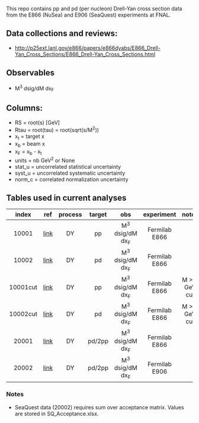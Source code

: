 This repo contains pp and pd (per nucleon) Drell-Yan cross section data from the E866 (NuSea) and E906 (SeaQuest) experiments at FNAL.

## Data collections and reviews:
* http://p25ext.lanl.gov/e866/papers/e866dyabs/E866_Drell-Yan_Cross_Sections/E866_Drell-Yan_Cross_Sections.html

## Observables

* M<sup>3</sup> dsig/dM dx<sub>F</sub>

## Columns:

- RS            = root(s) [GeV]
- Rtau          = root(tau) = root(sqrt(s/M<sup>2</sup>))
- x<sub>t</sub> = target x
- x<sub>b</sub> = beam x
- x<sub>F</sub> = x<sub>b</sub> - x<sub>t</sub>
- units         = nb GeV<sup>2</sup> or None 
- stat_u        = uncorrelated statistical uncertainty
- syst_u        = uncorrelated systematic uncertainty
- norm_c        = correlated normalization uncertainty

## Tables used in current analyses

| index    | ref              | process | target | obs                                  | experiment    | notes                |
| :--:     | :--:             | :--:    | :--:   | :--:                                 | :--:          | :--:                 |
| 10001    | [link][ref10001] | DY      | pp     | M<sup>3</sup> dsig/dM dx<sub>F</sub> | Fermilab E866 |                      |
| 10002    | [link][ref10001] | DY      | pd     | M<sup>3</sup> dsig/dM dx<sub>F</sub> | Fermilab E866 |                      |
| 10001cut | [link][ref10001] | DY      | pp     | M<sup>3</sup> dsig/dM dx<sub>F</sub> | Fermilab E866 | M > 6 GeV cut        |
| 10002cut | [link][ref10001] | DY      | pd     | M<sup>3</sup> dsig/dM dx<sub>F</sub> | Fermilab E866 | M > 6 GeV cut        |
| 20001    | [link][ref20001] | DY      | pd/2pp | M<sup>3</sup> dsig/dM dx<sub>F</sub> | Fermilab E866 |                      |
| 20002    | [link][ref20002] | DY      | pd/2pp | M<sup>3</sup> dsig/dM dx<sub>F</sub> | Fermilab E906 |                      |

[ref10001]: https://inspirehep.net/record/554316
[ref20001]: https://inspirehep.net/literature/554316
[ref20002]: https://inspirehep.net/literature/1849683

### Notes
* SeaQuest data (20002) requires sum over acceptance matrix.  Values are stored in SQ_Acceptance.xlsx.





